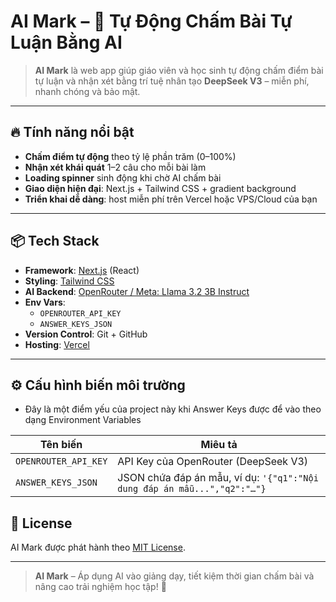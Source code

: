 # AI Mark – 🌟 Tự Động Chấm Bài Tự Luận Bằng AI

> **AI Mark** là web app giúp giáo viên và học sinh tự động chấm điểm bài tự luận và nhận xét bằng trí tuệ nhân tạo **DeepSeek V3** – miễn phí, nhanh chóng và bảo mật.

---

## 🔥 Tính năng nổi bật

- **Chấm điểm tự động** theo tỷ lệ phần trăm (0–100%)  
- **Nhận xét khái quát** 1–2 câu cho mỗi bài làm  
- **Loading spinner** sinh động khi chờ AI chấm bài  
- **Giao diện hiện đại**: Next.js + Tailwind CSS + gradient background  
- **Triển khai dễ dàng**: host miễn phí trên Vercel hoặc VPS/Cloud của bạn  

---

## 📦 Tech Stack

- **Framework**: [Next.js](https://nextjs.org/) (React)  
- **Styling**: [Tailwind CSS](https://tailwindcss.com/)  
- **AI Backend**: [OpenRouter / Meta: Llama 3.2 3B Instruct](https://openrouter.ai)  
- **Env Vars**:  
  - `OPENROUTER_API_KEY`  
  - `ANSWER_KEYS_JSON`  
- **Version Control**: Git + GitHub  
- **Hosting**: [Vercel](https://vercel.com/)  

---

## ⚙️ Cấu hình biến môi trường
- Đây là một điểm yếu của project này khi Answer Keys được để vào theo dạng Environment Variables

| Tên biến               | Miêu tả                                                                                                     |
|------------------------|-------------------------------------------------------------------------------------------------------------|
| `OPENROUTER_API_KEY`   | API Key của OpenRouter (DeepSeek V3)                                                                  |
| `ANSWER_KEYS_JSON`     | JSON chứa đáp án mẫu, ví dụ: ```'{"q1":"Nội dung đáp án mẫu...","q2":"…"}```                    |


## 📄 License

AI Mark được phát hành theo [MIT License](./LICENSE).  

---

> **AI Mark** – Áp dụng AI vào giảng dạy, tiết kiệm thời gian chấm bài và nâng cao trải nghiệm học tập! 🚀  
